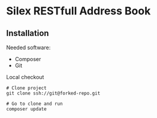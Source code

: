 Silex RESTfull Address Book
================

## Installation ##

Needed software:
 - Composer
 - Git

Local checkout

    # Clone project
    git clone ssh://git@forked-repo.git

    # Go to clone and run
    composer update